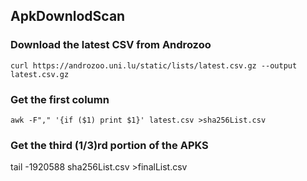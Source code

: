 ## ApkDownlodScan

### Download the latest CSV from Androzoo
```
curl https://androzoo.uni.lu/static/lists/latest.csv.gz --output latest.csv.gz
```

### Get the first column

```
awk -F"," '{if ($1) print $1}' latest.csv >sha256List.csv
```

### Get the third (1/3)rd portion of the APKS
tail -1920588 sha256List.csv >finalList.csv


